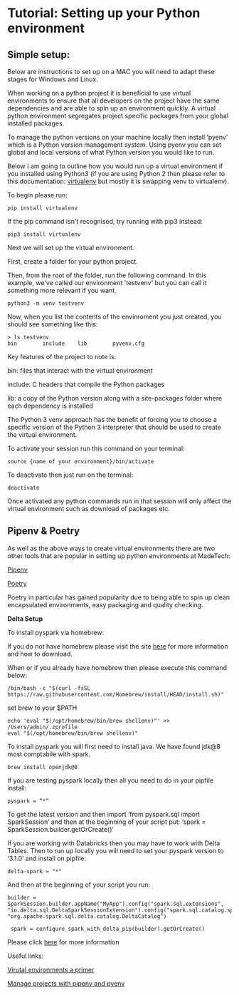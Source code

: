# Tutorial: Setting up your Python environment

## Simple setup:

Below are instructions to set up on a MAC you will need to adapt these stages for Windows and Linux.

When working on a python project it is beneficial to use virtual environments to ensure that all developers on the project have the same dependencies and are able to spin up an environment quickly. A virtual python environment segregates project specific packages from your global installed packages.

To manage the python versions on your machine locally then install ‘pyenv’ which is a Python version management system. Using pyenv you can set global and local versions of what Python version you would like to run.

Below I am going to outline how you would run up a virtual environment if you installed using Python3 (if you are using Python 2 then please refer to this documentation: [virtualenv](https://packaging.python.org/en/latest/key_projects/#virtualenv) but mostly it is swapping venv to virtualenv).   

To begin please run:

```shell
pip install virtualenv
```

If the pip command isn't recognised, try running with pip3 instead:

```shell
pip3 install virtualenv
```

Next we will set up the virtual environment.

First, create a folder for your python project.

Then, from the root of the folder, run the following command. In this example, we've called our environment 'testvenv' but you can call it something more relevant if you want.

```shell
python3 -m venv testvenv
```
Now, when you list the contents of the envinroment you just created, you should see something like this:

```shell
> ls testvenv
bin        include    lib        pyvenv.cfg
```

Key features of the project to note is:

bin: files that interact with the virtual environment

include: C headers that compile the Python packages

lib: a copy of the Python version along with a site-packages folder where each dependency is installed

The Python 3 venv approach has the benefit of forcing you to choose a specific version of the Python 3 interpreter that should be used to create the virtual environment. 

To activate your session run this command on your terminal:

```shell
source {name of your environment}/bin/activate
```
 
To deactivate then just run on the terminal:

```shell
deactivate
``` 

Once activated any python commands run in that session will only affect the virtual environment such as download of packages etc. 

## Pipenv & Poetry

As well as the above ways to create virtual environments there are two other tools that are popular in setting up python environments at MadeTech: 

[Pipenv](https://pypi.org/project/pipenv/)

[Poetry](https://python-poetry.org/)

Poetry in particular has gained popularity due to being able to spin up clean encapsulated environments, easy packaging and quality checking.

**Delta Setup**

To install pyspark via homebrew:

If you do not have homebrew please visit the site [here](https://brew.sh/) for more information and how to download.

When or if you already have homebrew then please execute this command below:


```shell
/bin/bash -c "$(curl -fsSL https://raw.githubusercontent.com/Homebrew/install/HEAD/install.sh)"
```

set brew to your $PATH

```shell
echo 'eval "$(/opt/homebrew/bin/brew shellenv)"' >> /Users/admin/.zprofile
eval "$(/opt/homebrew/bin/brew shellenv)"
```

To install pyspark you will first need to install java. We have found jdk@8 most comptabile with spark.

```shell
brew install openjdk@8
```

If you are testing pyspark locally then all you need to do in your pipfile install:

```
pyspark = “*“
```

To get the latest version and then import ‘from pyspark.sql import SparkSession’  and then at the beginning of your script put: ‘spark = SparkSession.builder.getOrCreate()’ 

If you are working with Databricks then you may have to work with Delta Tables. Then to run up locally you will need to set your pyspark version to ‘3.1.0’ and install on pipfile: 

```
delta-spark = "*"  
```

And then at the beginning of your script you run: 

```
builder = SparkSession.builder.appName("MyApp").config("spark.sql.extensions", "io.delta.sql.DeltaSparkSessionExtension").config("spark.sql.catalog.spark_catalog", "org.apache.spark.sql.delta.catalog.DeltaCatalog")
 
 spark = configure_spark_with_delta_pip(builder).getOrCreate()
```

Please click [here](https://docs.delta.io/latest/quick-start.html#set-up-project) for more information


Useful links:

[Virutal environments a primer](https://realpython.com/python-virtual-environments-a-primer/)

[Manage projects with pipenv and pyenv](https://www.rootstrap.com/blog/how-to-manage-your-python-projects-with-pipenv-pyenv/)
